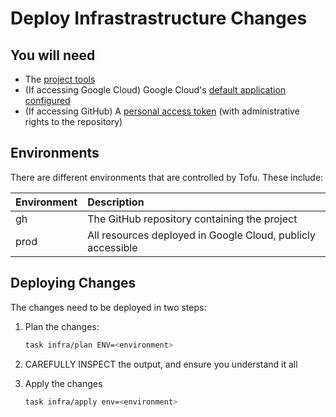 # Deploy Infrastrastructure Changes

## You will need

* The [project tools](../reference/code/requirements.md)
* (If accessing Google Cloud) Google Cloud's [default application configured](https://registry.terraform.io/providers/hashicorp/google/latest/docs/guides/provider_reference#running-terraform-on-your-workstation)
* (If accessing GitHub) A [personal access token](https://docs.github.com/en/authentication/keeping-your-account-and-data-secure/managing-your-personal-access-tokens)
  (with administrative rights to the repository)

## Environments

There are different environments that are controlled by Tofu. These include:

| Environment | Description                                                 |
|:------------|:------------------------------------------------------------|
| gh          | The GitHub repository containing the project                |
| prod        | All resources deployed in Google Cloud, publicly accessible |

## Deploying Changes

The changes need to be deployed in two steps:

1. Plan the changes:

    ```bash
    task infra/plan ENV=<environment>
    ```

2. CAREFULLY INSPECT the output, and ensure you understand it all
3. Apply the changes

    ```bash
    task infra/apply env=<environment>
    ```
